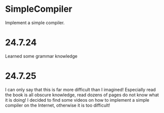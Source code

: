 # SimpleCompiler
Implement a simple compiler.
# 24.7.24
Learned some grammar knowledge
# 24.7.25
I can only say that this is far more difficult than I imagined! Especially read the book is all obscure knowledge, read dozens of pages do not know what it is doing! I decided to find some videos on how to implement a simple compiler on the Internet, otherwise it is too difficult!
